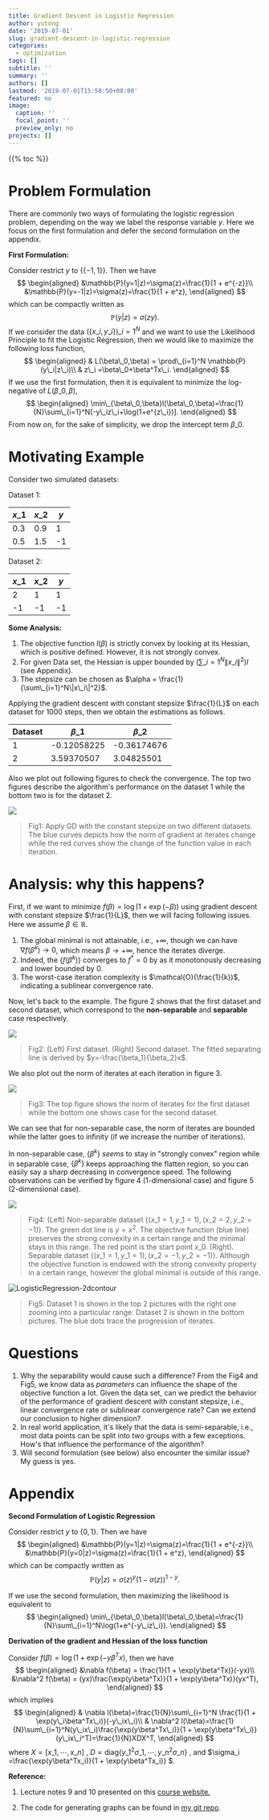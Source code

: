 ```yaml
---
title: Gradient Descent in Logistic Regression
author: yutong
date: '2019-07-01'
slug: gradient-descent-in-logistic-regression
categories:
  - optimization
tags: []
subtitle: ''
summary: ''
authors: []
lastmod: '2019-07-01T15:58:50+08:00'
featured: no
image:
  caption: ''
  focal_point: ''
  preview_only: no
projects: []
---
```


{{% toc %}}


# Problem Formulation

There are commonly two ways of formulating the logistic regression problem, depending on the way we label the response variable $y$. Here we focus on the first formulation and defer the second formulation on the appendix.

**First Formulation:**

Consider restrict $y$ to {$\{-1,1\}$}. Then we have
$$
\begin{aligned}
&\mathbb{P}(y=1|z)=\sigma(z)=\frac{1}{1 + e^{-z}}\\
&\mathbb{P}(y=-1|z)=\sigma(z)=\frac{1}{1 + e^z},
\end{aligned}
$$
which can be compactly written as 
$$
\mathbb{P}(y|z)=\sigma(zy).
$$
If we consider the data $(\{x\_i,y\_i\})\_{i=1}^N$ and we want to use the Likelihood Principle to fit the Logistic Regression, then we would like to maximize the following loss function,
$$
\begin{aligned}
&   L(\beta\_0,\beta) = \prod\_{i=1}^N \mathbb{P}(y\_i|z\_i)\\
& z\_i =\beta\_0+\beta^Tx\_i.
\end{aligned}
$$
If we use the first formulation, then it is equivalent to minimize the log-negative of $L(\beta\_0,\beta)$,
$$
\begin{aligned}
\min\_{\beta\_0,\beta}l(\beta\_0,\beta)=\frac{1}{N}\sum\_{i=1}^N[-y\_iz\_i+\log(1+e^{z\_i})].
\end{aligned}
$$
From now on,  for the sake of simplicity, we drop the intercept term $\beta\_0$.

# Motivating Example



Consider two simulated datasets:

Dataset 1:

| $x\_1$ | $x\_2$ | $y$  |
| ----- | ----- | ---- |
| 0.3   | 0.9   | 1    |
| 0.5   | 1.5   | -1   |

Dataset 2:

| $x\_1$ | $x\_2$ | $y$  |
| ----- | ----- | ---- |
| 2     | 1     | 1    |
| -1    | -1    | -1   |



 **Some Analysis:**

1. The objective function $l(\beta)$ is strictly convex by looking at its Hessian, which is positive defined. However, it is not strongly convex.
2. For given Data set, the Hessian is upper bounded by $(\sum\_{i=1}^N\|x\_i\|^2)I$ (see Appendix).
3. The stepsize can be chosen as $\alpha = \frac{1}{\sum\_{i=1}^N\|x\_i\|^2}$.

Applying the gradient descent with constant stepsize $\frac{1}{L}$ on each dataset for 1000 steps, then we obtain the estimations as follows.

| Dataset | $\beta\_1$   | $\beta\_2$   |
| ------- | ----------- | ----------- |
| 1       | -0.12058225 | -0.36174676 |
| 2       | 3.59370507  | 3.04825501  |

Also we plot out following figures to check the convergence. The top two figures describe the algorithm's performance on the dataset 1 while the bottom two is for the  dataset 2.



![](./LogisticRegression.png)

> Fig1: Apply GD with the constant stepsize on two different datasets. The blue curves depicts how the norm of gradient at iterates change while the red curves show the change of the function value in each iteration.

# Analysis: why this happens?

First, if we want to minimize $f(\beta)=\log(1 + \exp(-\beta))$ using gradient descent with constant stepsize $\frac{1}{L}$, then we will facing following issues. Here we assume $\beta \in \mathbb{R}$.

1. The global minimal is not attainable, i.e., $+\infty$, though we can have $\nabla f(\beta^k)\rightarrow 0$, which means $\beta \rightarrow +\infty$, hence the iterates diverge.
2. Indeed,  the $\{f(\beta^k)\}$ converges to $f^*=0$ by as it monotonously decreasing and lower bounded by $0$.
3. The worst-case iteration complexity is $\mathcal{O}(\frac{1}{k})$, indicating a sublinear convergence rate.

Now, let's back to the example. The figure 2 shows that the first dataset and second dataset, which correspond to the **non-separable** and **separable** case respectively.

![](./LogisticSeparableNonseparable.png)

> Fig2: (Left) First dataset. (Right) Second dataset. The fitted separating line is derived by $y=-\frac{\beta_1}{\beta_2}x$.

We also plot out the norm of iterates at each iteration in figure 3. 

![](./LogisticRegression-iterates.png)

> Fig3: The top figure shows the norm of iterates for the first dataset while the bottom one shows case for the second dataset.

We can see that for non-separable case, the norm of iterates are bounded while the latter goes to infinity (if we increase the number of iterations).

In non-separable case, $\{\beta^k\}$ *seems*  to stay in "strongly convex" region while in separable case, $\{\beta^k\}$ keeps approaching the flatten region, so you can easily say a sharp decreasing in convergence speed. The following observations can be verified by figure 4 (1-dimensional case) and figure 5 (2-dimensional case).

![](./LogisticRegression-1dcontour.png)


> Fig4:  (Left) Non-separable dataset  $\{(x\_1=1, y\_1=1), (x\_2=2, y\_2=-1)\}$.  The green dot line is $y=x^2$. The objective function (blue line) preserves the strong convexity in a certain range and the minimal stays in this range. The red point is the start point $x\_0$.  (Right). Separable dataset $\{(x\_1=1, y\_1=1), (x\_2=-1, y\_2=-1)\}$. Although the  objective function is endowed with the strong convexity property in a certain range, however the global minimal is outside of this range.

![LogisticRegression-2dcontour](./LogisticRegression-2dcontour.png)

> Fig5:  Dataset 1 is shown in the top 2 pictures with the right one zooming into a particular range. Dataset 2 is shown in the bottom pictures.  The blue dots trace the progression of iterates.

# Questions

1. Why the separability would cause such a difference? From the Fig4 and Fig5, we know data as *parameters* can influence the shape of the objective function a lot.  Given the data set,  can we predict the behavior of the performance of gradient descent with constant stepsize, i.e., linear convergence rate or sublinear convergence rate? Can we extend our conclusion to higher dimension?
2. In real world application, it's likely that the data is semi-separable, i.e., most data points can be split into two groups with a few exceptions. How's that influence the performance of the algorithm?
3. Will second formulation (see below) also encounter the similar issue? My guess is yes.

# Appendix

**Second Formulation of Logistic Regression**

Consider restrict $y$ to $\{0,1\}$. Then we have
$$
\begin{aligned}
&\mathbb{P}(y=1|z)=\sigma(z)=\frac{1}{1 + e^{-z}}\\
&\mathbb{P}(y=0|z)=\sigma(z)=\frac{1}{1 + e^z},
\end{aligned}
$$
which can be compactly written as 
$$
\mathbb{P}(y|z)=\sigma(z)^y(1-\sigma(z))^{1-y}.
$$

If we use the second formulation, then maximizing the likelihood  is equivalent to
$$
\begin{aligned}
\min\_{\beta\_0,\beta}l(\beta\_0,\beta)=\frac{1}{N}\sum\_{i=1}^N\log(1+e^{-y\_iz\_i}).
\end{aligned}
$$


**Derivation of the gradient and Hessian of the loss function**

Consider $f(\beta)=\log (1 + \exp(-y\beta^Tx)$, then we have
$$
\begin{aligned}
&\nabla f(\beta) = \frac{1}{1 + \exp(y\beta^Tx)}(-yx)\\
&\nabla^2 f(\beta) = (yx)\frac{\exp(y\beta^Tx)}{1 + \exp(y\beta^Tx)}(yx^T),
\end{aligned}
$$
which implies
$$
\begin{aligned}
& \nabla l(\beta)=\frac{1}{N}\sum\_{i=1}^N \frac{1}{1 + \exp(y\_i\beta^Tx\_i)}(-y\_ix\_i)\\
& \nabla^2 l(\beta)=\frac{1}{N}\sum\_{i=1}^N(y\_ix\_i)\frac{\exp(y\beta^Tx\_i)}{1 + \exp(y\beta^Tx\_i)}(y\_ix\_i^T)=\frac{1}{N}XDX^T,
\end{aligned}
$$
where $X=[x\_1,\cdots,x\_n]$ , $D=\text{diag}\{y\_1^2\sigma\_1,\cdots,y\_n^2\sigma\_n\}$ , and $\sigma\_i =\frac{\exp(y\beta^Tx\_i)}{1 + \exp(y\beta^Tx\_i)} $. 



**Reference:**

1. Lecture notes 9 and 10 presented on this [course website.](https://wiki.illinois.edu/wiki/display/ie510/IE+510+Applied+Nonlinear+Programming+Home)

2. The code for generating graphs can be found in [my git repo](https://github.com/Rothdyt/all_of_optimization/blob/master/_draft/Algorithms/pycode/LogisticRegression.py).
